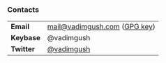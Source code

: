 ### Contacts

|   |   |
|---|---|
| **Email** | mail@vadimgush.com ([GPG key](public.txt)) |
| **Keybase** | @vadimgush |
| **Twitter** | [@vadimgush](https://twitter.com/vadimgush) |

<!--
**VadimGush/vadimgush** is a ✨ _special_ ✨ repository because its `README.md` (this file) appears on your GitHub profile.

Here are some ideas to get you started:

- 🔭 I’m currently working on ...
- 🌱 I’m currently learning ...
- 👯 I’m looking to collaborate on ...
- 🤔 I’m looking for help with ...
- 💬 Ask me about ...
- 📫 How to reach me: ...
- 😄 Pronouns: ...
- ⚡ Fun fact: ...
-->
